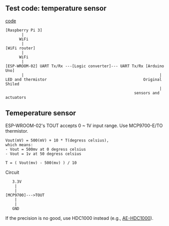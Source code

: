 ## Test code: temperature sensor

[code](./wifi_temperature_sensor.ino)

```
[Raspberry Pi 3]
       |
      WiFi
       |
[WiFi router]
       |
      WiFi
       |
[ESP-WROOM-02] UART Tx/Rx ---[Logic converter]--- UART Tx/Rx [Arduino Uno]
       |                                                           |
LED and thermistor                                          Original Shiled
                                                                   |
                                                        sensors and actuators

```
## Temeperature sensor

ESP-WROOM-02's TOUT accepts 0 ~ 1V input range. Use MCP9700-E/TO thermistor.

```
Vout(mV) = 500(mV) + 10 * T(degress celsius),
which means:
- Vout = 500mv at 0 degress celsius
- Vout = 1v at 50 degress celsius

T = ( Vout(mv) - 500(mv) ) / 10
```

Circuit
```
   3.3V
    |
    |
[MCP9700]--->TOUT 
    |
    |
   GND
```

If the precision is no good, use HDC1000 instead (e.g., [AE-HDC1000](http://akizukidenshi.com/catalog/g/gM-08775/)).
